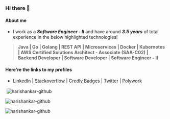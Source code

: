 ### Hi there 👋

#### About me
- I work as a ***Software Engineer - II*** and have around ***3.5 years*** of total experience in the below highlighted technologies!

> **Java | Go | Golang | REST API | Microservices | Docker | Kubernetes | AWS Certified Solutions Architect - Associate (SAA-C02) | Backend Developer | Software Developer | Software Engineer - II**

#### Here're the links to my profiles
- [LinkedIn](https://www.linkedin.com/in/Harishankar97) | [Stackoverflow](https://stackoverflow.com/users/17200622/harishankar-bhat-r) | [Credly Badges](https://www.credly.com/users/harishankar97/badges) | [Twitter](https://twitter.com/harishankar97) | [Polywork](http://poly.work/harishankar97)
  
<p>&nbsp;<img align="center" src="https://github-readme-stats.vercel.app/api?username=harishankar-github&show_icons=true&locale=en" alt="harishankar-github" /></p>

<p><img align="center" src="https://github-readme-streak-stats.herokuapp.com/?user=harishankar-github&" alt="harishankar-github" /></p>

<p align="left"> <img src="https://komarev.com/ghpvc/?username=harishankar-github&label=Profile%20views&color=0e75b6&style=flat" alt="harishankar-github" /> </p>

<!--
**Harishankar-GitHub/Harishankar-GitHub** is a ✨ _special_ ✨ repository because its `README.md` (this file) appears on your GitHub profile.

Here are some ideas to get you started:

- 🔭 I’m currently working on ...
- 🌱 I’m currently learning ...
- 👯 I’m looking to collaborate on ...
- 🤔 I’m looking for help with ...
- 💬 Ask me about ...
- 📫 How to reach me: ...
- 😄 Pronouns: ...
- ⚡ Fun fact: ...
-->
